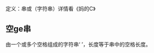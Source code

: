 


定义：串或（字符串）详情看《妈的C》
## 空ge串
由一个或多个空格组成的字符串‘     ’，长度等于串中的空格长度。
<!--stackedit_data:
eyJoaXN0b3J5IjpbMjA3ODM2MzI1NCwzNTU5MzYyMTRdfQ==
-->